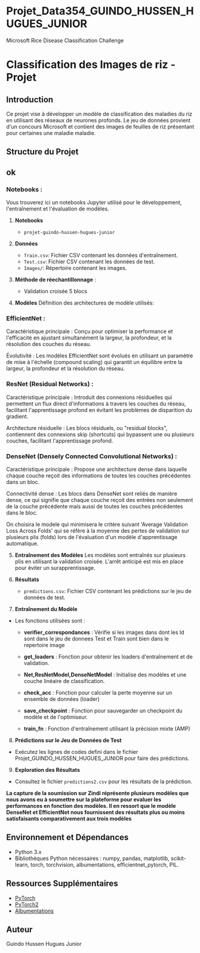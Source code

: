 # Projet_Data354_GUINDO_HUSSEN_HUGUES_JUNIOR
 Microsoft Rice Disease Classification Challenge

# Classification des Images de riz - Projet 

## Introduction
Ce projet vise à développer un modèle de classification des maladies du riz en utilisant des réseaux de neurones profonds. Le jeu de données provient d'un concours Microsoft et contient des images de feuilles de riz présentant pour certaines une maladie  maladie.

## Structure du Projet

## ok
### Notebooks : 
   Vous trouverez ici un notebooks Jupyter utilisé pour le développement, l'entraînement et l'évaluation de modèles.


1. **Notebooks**
   - `projet-guindo-hussen-hugues-junior`

2. **Données**
   - `Train.csv`: Fichier CSV contenant les données d'entraînement.
   - `Test.csv`: Fichier CSV contenant les données de test.
   - `Images/`: Répertoire contenant les images.

3. **Méthode de réechantillonnage** :
   - Validation croisée 5 blocs

4. **Modèles**
   Définition des architectures de modèle utilisés: 

### EfficientNet :
   Caractéristique principale : Conçu pour optimiser la performance et l'efficacité en ajustant simultanément la largeur, la profondeur, et la résolution des couches du réseau.

   Évolutivité : Les modèles EfficientNet sont évolués en utilisant un paramètre de mise à l'échelle (compound scaling) qui garantit un équilibre entre la largeur, la profondeur et la résolution du réseau.

### ResNet (Residual Networks) :
   Caractéristique principale : Introduit des connexions résiduelles qui permettent un flux direct d'informations à travers les couches du réseau, facilitant l'apprentissage profond en évitant les problèmes de disparition du gradient.

   Architecture résiduelle : Les blocs résiduels, ou "residual blocks", contiennent des connexions skip (shortcuts) qui bypassent une ou plusieurs couches, facilitant l'apprentissage profond.

### DenseNet (Densely Connected Convolutional Networks) :
   Caractéristique principale : Propose une architecture dense dans laquelle chaque couche reçoit des informations de toutes les couches précédentes dans un bloc.

   Connectivité dense : Les blocs dans DenseNet sont reliés de manière dense, ce qui signifie que chaque couche reçoit des entrées non seulement de la couche précédente mais aussi de toutes les couches précédentes dans le bloc.

On choisira le modele qui minimisera le critère suivant 'Average Validation Loss Across Folds' qui se réfère à la moyenne des pertes de validation sur plusieurs plis (folds) lors de l'évaluation d'un modèle d'apprentissage automatique.


5. **Entraînement des Modèles** 
 Les modèles sont entraînés sur plusieurs plis en utilisant la validation croisée. L'arrêt anticipé est mis en place pour éviter un surapprentissage.


6. **Résultats**
   - `predictions.csv`: Fichier CSV contenant les prédictions sur le jeu de données de test.

7. **Entraînement du Modèle**
- Les fonctions utilisées sont : 
   * **verifier_correspondances** : Vérifie si les images dans dont les Id sont dans le jeu de donnees Test et Train sont bien dans le repertoire image 

   * **get_loaders** : Fonction pour obtenir les loaders d'entraînement et de validation.

   * **Net,ResNetModel,DenseNetModel** : Initialise des modèles et une couche linéaire de classification.

   * **check_acc** :  Fonction pour calculer la perte moyenne sur un ensemble de données (loader)

   * **save_checkpoint** : Fonction pour sauvegarder un checkpoint du modèle et de l'optimiseur.

   * **train_fn** : Fonction d'entraînement utilisant la précision mixte (AMP)
 

8. **Prédictions sur le Jeu de Données de Test**
- Exécutez les lignes de codes defini dans le fichier Projet_GUINDO_HUSSEN_HUGUES_JUNIOR pour faire des prédictions.


9. **Exploration des Résultats**
- Consultez le fichier `predictions2.csv` pour les résultats de la prédiction.

**La capture de la soumission sur Zindi réprésente plusieurs modèles que nous avons eu à soumettre sur la plateforme pour evaluer les performances en fonction des modèles. Il en ressort que le modèle DenseNet et EfficientNet nous fournissent des résultats plus ou moins satisfaisants comparativement aux trois modèles** 

## Environnement et Dépendances
- Python 3.x
- Bibliothèques Python nécessaires : numpy, pandas, matplotlib, scikit-learn, torch, torchvision, albumentations, efficientnet_pytorch, PIL.

## Ressources Supplémentaires
- [PyTorch](https://pytorch.org/tutorials/)
- [PyTorch2](https://towardsdatascience.comunderstanding-pytorch-with-an-example-a-step-by-)
- [Albumentations](https://albumentations.ai/)

## Auteur
Guindo Hussen Hugues Junior
